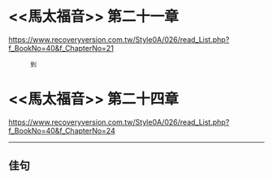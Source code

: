 # <<馬太福音>> 第二十一章
<https://www.recoveryversion.com.tw/Style0A/026/read_List.php?f_BookNo=40&f_ChapterNo=21>

          到
          
# <<馬太福音>> 第二十四章
<https://www.recoveryversion.com.tw/Style0A/026/read_List.php?f_BookNo=40&f_ChapterNo=24>

***
## 佳句
```

```

```

```

```

```

```

```
